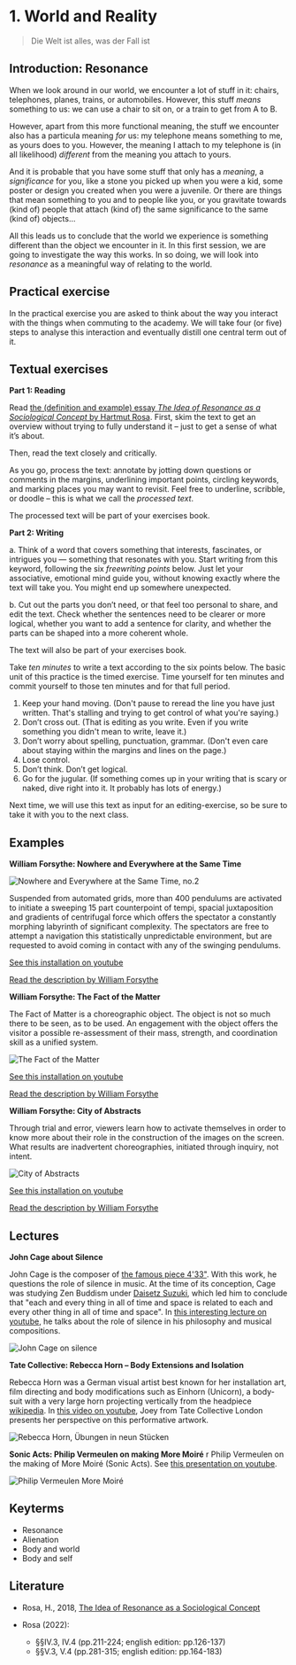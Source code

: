 # 1. World and Reality

> Die Welt ist alles, was der Fall ist


## Introduction: Resonance

When we look around in our world, we encounter a lot of stuff in it: chairs, telephones, planes, trains, or automobiles. However, this stuff *means* something to us: we can use a chair to sit on, or a train to get from A to B.

However, apart from this more functional meaning, the stuff we encounter also has a particula meaning *for* us: my telephone means something to me, as yours does to you. However, the meaning I attach to my telephone is (in all likelihood) *different* from the meaning you attach to yours.

And it is probable that you have some stuff that only has a *meaning*, a *significance* for you, like a stone you picked up when you were a kid, some poster or design you created when you were a juvenile. Or there are things that mean something to you and to people like you, or you gravitate towards (kind of) people that attach (kind of) the same significance to the same (kind of) objects...

All this leads us to conclude that the world we experience is something different than the object we encounter in it. In this first session, we are going to investigate the way this works. In so doing, we will look into *resonance* as a meaningful way of relating to the world.

## Practical exercise

In the practical exercise you are asked to think about the way you interact with the things when commuting to the academy. We will take four (or five) steps to analyse this interaction and eventually distill one central term out of it. 


## Textual exercises

__Part 1: Reading__

Read [the (definition and example) essay *The Idea of Resonance as a Sociological Concept* by Hartmut Rosa](files/the-idea-of-resonance-as-a-sociological-concept_by-hartmut-rosa.pdf). First, skim the text to get an overview without trying to fully understand it – just to get a sense of what it’s about.

Then, read the text closely and critically.

As you go, process the text: annotate by jotting down questions or comments in the margins, underlining important points, circling keywords, and marking places you may want to revisit. Feel free to underline, scribble, or doodle – this is what we call the *processed text*. 

The processed text will be part of your exercises book. 

__Part 2: Writing__

a. Think of a word that covers something that interests, fascinates, or intrigues you — something that resonates with you. Start writing from this keyword, following the six *freewriting points* below. Just let your associative, emotional mind guide you, without knowing exactly where the text will take you. You might end up somewhere unexpected.

b. Cut out the parts you don’t need, or that feel too personal to share, and edit the text. Check whether the sentences need to be clearer or more logical, whether you want to add a sentence for clarity, and whether the parts can be shaped into a more coherent whole.

The  text will also be part of your exercises book.

Take *ten minutes* to write a text according to the six points below. The basic unit of this practice is the timed exercise. Time yourself for ten minutes and commit yourself to those ten minutes and for that full period.

1.	Keep your hand moving. (Don't pause to reread the line you have just written. That's stalling and trying to get control of what you're saying.)
2.	Don’t cross out. (That is editing as you write. Even if you write something you didn't mean to write, leave it.)
3.	Don’t worry about spelling, punctuation, grammar. (Don't even care about staying within the margins and lines on the page.)
4.	Lose control.
5.	Don’t think. Don’t get logical.
6.	Go for the jugular. (If something comes up in your writing that is scary or naked, dive right into it. It probably has lots of energy.)

Next time, we will use this text as input for an editing-exercise, so be sure to take it with you to the next class.

## Examples

__William Forsythe: Nowhere and Everywhere at the Same Time__


![Nowhere and Everywhere at the Same Time, no.2](imgs/forsythe_nowhere_2.jpeg)

Suspended from automated grids, more than 400 pendulums are activated to initiate a sweeping 15 part counterpoint of tempi, spacial juxtaposition and gradients of centrifugal force which offers the spectator a constantly morphing labyrinth of significant complexity. The spectators are free to attempt a navigation this statistically unpredictable environment, but are requested to avoid coming in contact with any of the swinging pendulums.

[See this installation on youtube](https://www.youtube.com/watch?v=as1bQ6Xl_fg)

[Read the description by William Forsythe](https://www.williamforsythe.com/exhibitions.html?detail=1&uid=54)

__William Forsythe: The Fact of the Matter__

The Fact of Matter is a choreographic object. The object is not so much there to be seen, as to be used. An engagement with the object offers the visitor a possible re-assessment of their mass, strength, and coordination skill as a unified system.

![The Fact of the Matter](imgs/forsythe_fact_matter.jpeg)

[See this installation on youtube](https://www.youtube.com/watch?v=Cn3Ry08vKR4)

[Read the description by William Forsythe](https://www.williamforsythe.com/installations.html?detail=1&uid=29)


__William Forsythe: City of Abstracts__

Through trial and error, viewers learn how to activate themselves in order to know more about their role in the construction of the images on the screen. What results are inadvertent choreographies, initiated through inquiry, not intent. 

![City of Abstracts](imgs/forsythe_city_of_abstracts.jpeg)

[See this installation on youtube](https://www.youtube.com/watch?v=R3ZNB-tDj5c)

[Read the description by William Forsythe](https://www.williamforsythe.com/installations.html?detail=1&uid=5)


## Lectures

__John Cage about Silence__

John Cage is the composer of [the famous piece 4'33"](). With this work, he questions the role of silence in music. At the time of its conception, Cage was studying Zen Buddism under [Daisetz Suzuki](https://en.wikipedia.org/wiki/D._T._Suzuki), which led him to conclude that "each and every thing in all of time and space is related to each and every other thing in all of time and space". In [this interesting lecture on youtube](https://www.youtube.com/watch?v=pcHnL7aS64Y), he talks about the role of silence in his philosophy and musical compositions.

![John Cage on silence](imgs/john_cage.jpeg)

__Tate Collective: Rebecca Horn – Body Extensions and Isolation__

Rebecca Horn was a German visual artist best known for her installation art, film directing and body modifications such as Einhorn (Unicorn), a body-suit with a very large horn projecting vertically from the headpiece [wikipedia](https://en.wikipedia.org/wiki/Rebecca_Horn). In [this video on youtube](https://www.youtube.com/watch?v=6uEkq3IBIf0), Joey from Tate Collective London presents her perspective on this performative artwork.

![Rebecca Horn, Übungen in neun Stücken](imgs/rebecca-horn.jpeg)

__Sonic Acts: Philip Vermeulen on making More Moiré__
r
Philip Vermeulen on the making of More Moiré (Sonic Acts). See [this presentation on youtube](https://www.youtube.com/watch?v=PWB1mLQU8-g).

![Philip Vermeulen More Moiré](imgs/vermeulen-sonic-acts.jpeg)


## Keyterms

- Resonance
- Alienation
- Body and world
- Body and self

## Literature

- Rosa, H., 2018, [The Idea of Resonance as a Sociological Concept](https://globaldialogue.isa-sociology.org/articles/the-idea-of-resonance-as-a-sociological-concept)

- Rosa (2022):
    - §§IV.3, IV.4 (pp.211-224; english edition: pp.126-137)
    - §§V.3, V.4 (pp.281-315; english edition: pp.164-183)

